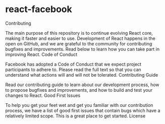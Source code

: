 # react-facebook

Contributing

The main purpose of this repository is to continue evolving React core, making it faster and easier to use. Development of React happens in the open on GitHub, and we are grateful to the community for contributing bugfixes and improvements. Read below to learn how you can take part in improving React.
Code of Conduct

Facebook has adopted a Code of Conduct that we expect project participants to adhere to. Please read the full text so that you can understand what actions will and will not be tolerated.
Contributing Guide

Read our contributing guide to learn about our development process, how to propose bugfixes and improvements, and how to build and test your changes to React.
Good First Issues

To help you get your feet wet and get you familiar with our contribution process, we have a list of good first issues that contain bugs which have a relatively limited scope. This is a great place to get started.
License
